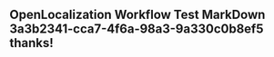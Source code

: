 <properties
ms.topic="hero-topic"
ms.test1="hero-topic"
ms.test2="test"/>

## OpenLocalization Workflow Test MarkDown 3a3b2341-cca7-4f6a-98a3-9a330c0b8ef5 thanks!
